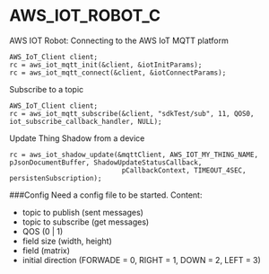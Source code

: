# AWS_IOT_ROBOT_C
AWS IOT Robot: Connecting to the AWS IoT MQTT platform

```
AWS_IoT_Client client;
rc = aws_iot_mqtt_init(&client, &iotInitParams);
rc = aws_iot_mqtt_connect(&client, &iotConnectParams);
```


Subscribe to a topic

```
AWS_IoT_Client client;
rc = aws_iot_mqtt_subscribe(&client, "sdkTest/sub", 11, QOS0, iot_subscribe_callback_handler, NULL);
```


Update Thing Shadow from a device

``` 
rc = aws_iot_shadow_update(&mqttClient, AWS_IOT_MY_THING_NAME, pJsonDocumentBuffer, ShadowUpdateStatusCallback,
                            pCallbackContext, TIMEOUT_4SEC, persistenSubscription);
```
###Config
Need a config file to be started. Content:
- topic to publish (sent messages)
- topic to subscribe (get messages)
- QOS (0 | 1)
- field size (width, height)
- field (matrix)
- initial direction (FORWADE = 0, RIGHT = 1, DOWN = 2, LEFT = 3)


